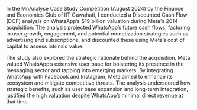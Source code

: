 In the MnAnalyse Case Study Competition (August 2024) by the Finance and Economics Club of IIT Guwahati, I conducted a Discounted Cash Flow (DCF) analysis on WhatsApp’s $19 billion valuation during Meta's 2014 acquisition. The analysis projected WhatsApp’s future cash flows, factoring in user growth, engagement, and potential monetization strategies such as advertising and subscriptions, and discounted these using Meta’s cost of capital to assess intrinsic value.

The study also explored the strategic rationale behind the acquisition. Meta valued WhatsApp’s extensive user base for bolstering its presence in the messaging sector and tapping into emerging markets. By integrating WhatsApp with Facebook and Instagram, Meta aimed to enhance its ecosystem and mitigate competitive threats. The analysis underscored how strategic benefits, such as user base expansion and long-term integration, justified the high valuation despite WhatsApp’s minimal direct revenue at that time.

